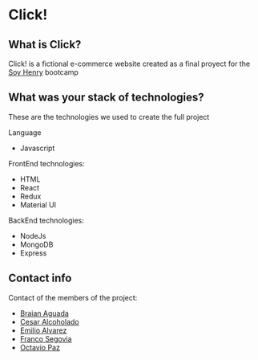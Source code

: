 # Click!

## What is Click?

Click! is a fictional e-commerce website created as a final proyect for the <a href="https://soyhenry.com/">Soy Henry</a> bootcamp

## What was your stack of technologies? 
These are the technologies we used to create the full project

Language
- Javascript

FrontEnd technologies:
- HTML
- React
- Redux
- Material UI

BackEnd technologies:

- NodeJs
- MongoDB
- Express

## Contact info
Contact of the members of the project:
- <a href="https://github.com/braianaguada">Braian Aguada</a>
- <a href="https://github.com/CesarAlcoholado">Cesar Alcoholado</a>
- <a href="https://github.com/emilioalvarez05">Emilio Alvarez</a>
- <a href="https://github.com/FrancoSegovia">Franco Segovia</a>
- <a href="https://github.com/Octavio4422">Octavio Paz</a>
